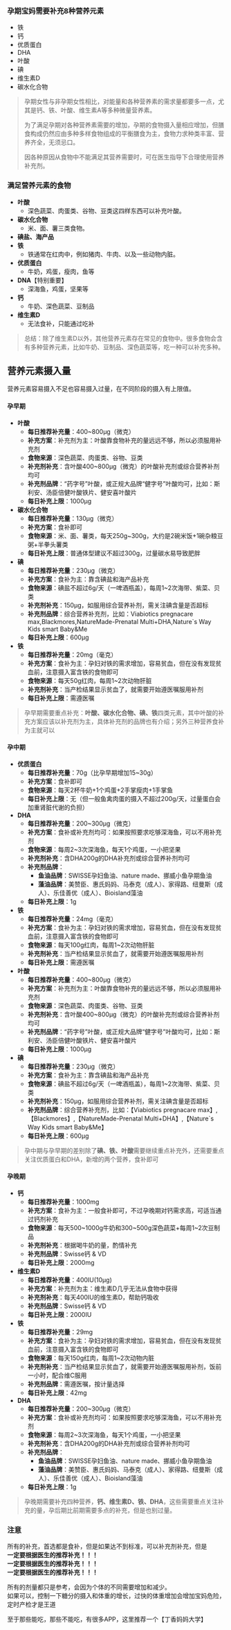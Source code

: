 ### 孕期宝妈需要补充8种营养元素
- 铁
- 钙
- 优质蛋白
- DHA
- 叶酸
- 碘
- 维生素D
- 碳水化合物

> 孕期女性与非孕期女性相比，对能量和各种营养素的需求量都要多一点，尤其是钙、铁、叶酸、维生素A等多种微量营养素。  
> 
> 为了满足孕期对各种营养素需要的增加，孕期的食物摄入量相应增加，但膳食构成仍然应由多种多样食物组成的平衡膳食为主，食物力求种类丰富、营养齐全，无须忌口。
> 
> 因各种原因从食物中不能满足其营养需要时，可在医生指导下合理使用营养补充剂。

### 满足营养元素的食物
- **叶酸**
	- 深色蔬菜、肉蛋类、谷物、豆类这四样东西可以补充叶酸。
- **碳水化合物**
	- 米、面、薯三类食物。
- **碘盐、海产品**
- **铁**
	- 铁通常在红肉中，例如猪肉、牛肉、以及一些动物内脏。
- **优质蛋白**
	- 牛奶，鸡蛋，瘦肉，鱼等
- **DNA**【特别重要】
	- 深海鱼，鸡蛋，坚果等
- **钙**
	- 牛奶、深色蔬菜、豆制品
- **维生素D**
	- 无法食补，只能通过吃补

> 总结：除了维生素D以外，其他营养元素存在常见的食物中。很多食物会含有多种营养元素，比如牛奶、豆制品、深色蔬菜等，吃一种可以补充多种。

## 营养元素摄入量
营养元素容易摄入不足也容易摄入过量，在不同阶段的摄入有上限值。

#### 孕早期
- **叶酸**
	- **每日推荐补充量**：400~800μg（微克）
	- **补充方案**：补充剂为主：叶酸靠食物补充的量远远不够，所以必须服用补充剂
	- **食物来源**：深色蔬菜、肉蛋类、谷物、豆类
	- **补充剂补充**：含叶酸400~800μg（微克）的叶酸补充剂或综合营养补剂均可
	- **补充剂品牌**：“药字号”叶酸，或正规大品牌“健字号”叶酸均可，比如：斯利安、汤臣倍健叶酸铁片、健安喜叶酸片
	- **每日补充上限**：1000μg
- **碳水化合物**
	- **每日推荐补充量**：130μg（微克）
	- **补充方案**：食补即可
	- **食物来源**：米、面、薯类，每天250g~300g，大约是2碗米饭+1碗杂粮豆粥+半拳头薯类
	- **每日补充上限**：普通体型建议不超过300g，过量碳水易导致肥胖
- **碘**
	- **每日推荐补充量**：230μg（微克）
	- **补充方案**：食补为主：靠含碘盐和海产品补充
	- **食物来源**：碘盐不超过6g/天（一啤酒瓶盖），每周1~2次海带、紫菜、贝类
	- **补充剂补充**：150μg，如服用综合营养补剂，需关注碘含量是否超标
	- **补充剂品牌**：综合营养补充剂，比如：Viabiotics pregnacare max,Blackmores,NatureMade-Prenatal Multi+DHA,Nature`s Way Kids smart Baby&Me
	- **每日补充上限**：600μg
- **铁**
	- **每日推荐补充量**：20mg（毫克）
	- **补充方案**：食补为主：孕妇对铁的需求增加，容易贫血，但在没有发现贫血前，注意摄入富含铁的食物即可
	- **食物来源**：每天50g红肉，每周1~2次动物肝脏
	- **补充剂补充**：当产检结果显示贫血了，就需要开始遵医嘱服用补剂
	- **每日补充上限**：需遵医嘱
> 孕早期需要重点补充：**叶酸、碳水化合物、碘、铁**四类元素，其中叶酸的补充方案应该以补充剂为主，具体补充剂的品牌也有介绍；另外三种营养食补为主就可以

#### 孕中期
- **优质蛋白**
	- **每日推荐补充量**：70g（比孕早期增加15~30g）
	- **补充方案**：食补即可
	- **食物来源**：每天2杯牛奶+1个鸡蛋+2手掌瘦肉+1手掌鱼
	- **每日补充上限**：无（但一般鱼禽肉蛋的摄入不超过200g/天，过量蛋白会加重肾脏代谢的负担）
- **DHA**
	- **每日推荐补充量**：200~300μg（微克）
	- **补充方案**：食补或补充剂均可：如果按照要求吃够深海鱼，可以不用补充剂
	- **食物来源**：每周2~3次深海鱼，每天1个鸡蛋，一小把坚果
	- **补充剂补充**：含DHA200g的DHA补充剂或综合营养补剂均可
	- **补充剂品牌**：
		- **鱼油品牌**：SWISSE孕妇鱼油、nature made、挪威小鱼孕期鱼油
		- **藻油品牌**：美赞臣、惠氏妈妈、马泰克（成人）、家得路、纽曼斯（成人）、乐佳善优（成人）、Bioisland藻油
	- **每日补充上限**：1g
- **铁**
	- **每日推荐补充量**：24mg（毫克）
	- **补充方案**：食补为主：孕妇对铁的需求增加，容易贫血，但在没有发现贫血前，注意摄入富含铁的食物即可
	- **食物来源**：每天100g红肉，每周1~2次动物肝脏
	- **补充剂补充**：当产检结果显示贫血了，就需要开始遵医嘱服用补剂
	- **每日补充上限**：需遵医嘱
- **叶酸**
	- **每日推荐补充量**：400~800μg（微克）
	- **补充方案**：补充剂为主：叶酸靠食物补充的量远远不够，所以必须服用补充剂
	- **食物来源**：深色蔬菜、肉蛋类、谷物、豆类
	- **补充剂补充**：含叶酸400~800μg（微克）的叶酸补充剂或综合营养补剂均可
	- **补充剂品牌**：“药字号”叶酸，或正规大品牌“健字号”叶酸均可，比如：斯利安、汤臣倍健叶酸铁片、健安喜叶酸片
	- **每日补充上限**：1000μg
- **碘**
	- **每日推荐补充量**：230μg（微克）
	- **补充方案**：食补为主：靠含碘盐和海产品补充
	- **食物来源**：碘盐不超过6g/天（一啤酒瓶盖），每周1~2次海带、紫菜、贝类
	- **补充剂补充**：150μg，如服用综合营养补剂，需关注碘含量是否超标
	- **补充剂品牌**：综合营养补充剂，比如：【Viabiotics pregnacare max】,【Blackmores】,【NatureMade-Prenatal Multi+DHA】,【Nature`s Way Kids smart Baby&Me】
	- **每日补充上限**：600μg
> 孕中期与孕早期的差别除了**碘、铁、叶酸**需要继续重点补充外，还需要重点关注优质蛋白和DHA，新增的两个营养，食补即可

#### 孕晚期
- **钙**
	- **每日推荐补充量**：1000mg
	- **补充方案**：食补为主：一般食补即可，不过孕晚期对钙需求高，可适当通过钙剂补充
	- **食物来源**：每天500~1000g牛奶和300~500g深色蔬菜+每周1~2次豆制品
	- **补充剂补充**：根据喝牛奶的量，酌情补充
	- **补充剂品牌**：Swisse钙 & VD
	- **每日补充上限**：2000mg
- **维生素D**
	- **每日推荐补充量**：400IU(10μg)
	- **补充方案**：补充剂为主：维生素D几乎无法从食物中获得
	- **补充剂补充**：每天400IU的维生素D，帮助钙吸收
	- **补充剂品牌**：Swisse钙 & VD
	- **每日补充上限**：2000IU
- **铁**
	- **每日推荐补充量**：29mg
	- **补充方案**：食补为主：孕妇对铁的需求增加，容易贫血，但在没有发现贫血前，注意摄入富含铁的食物即可
	- **食物来源**：每天150g红肉，每周1~2次动物内脏
	- **补充剂补充**：当产检结果显示贫血了，就需要开始遵医嘱服用补剂，饭前一小时，配合维C服用
	- **补充剂品牌**：需遵医嘱，按计量选择
	- **每日补充上限**：42mg
- **DHA**
	- **每日推荐补充量**：200~300μg（微克）
	- **补充方案**：食补或补充剂均可：如果按照要求吃够深海鱼，可以不用补充剂
	- **食物来源**：每周2~3次深海鱼，每天1个鸡蛋，一小把坚果
	- **补充剂补充**：含DHA200g的DHA补充剂或综合营养补剂均可
	- **补充剂品牌**：
		- **鱼油品牌**：SWISSE孕妇鱼油、nature made、挪威小鱼孕期鱼油
		- **藻油品牌**：美赞臣、惠氏妈妈、马泰克（成人）、家得路、纽曼斯（成人）、乐佳善优（成人）、Bioisland藻油
	- **每日补充上限**：1g

> 孕晚期需要补充四种营养，**钙、维生素D、铁、DHA**，这些需要重点关注补充的量，孕后期比前期需要多点的补充，但是也别过量。


### 注意
所有的补充，首选都是食补，但是如果达不到标准，可以补充剂补充，但是  
**一定要根据医生的推荐补充！！！**  
**一定要根据医生的推荐补充！！！**  
**一定要根据医生的推荐补充！！！**  

所有的剂量都只是参考，会因为个体的不同需要增加和减少。  
如果可以，控制一下糖分的摄入和体重的增长，过快的体重增加会增加宝妈危险，定时产检才是王道

至于那些能吃，那些不能吃，有很多APP，这里推荐一个【丁香妈妈大学】